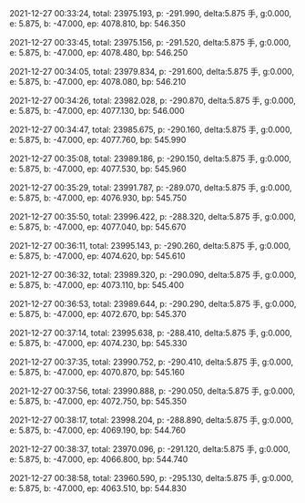 2021-12-27 00:33:24, total: 23975.193, p: -291.990, delta:5.875 手, g:0.000, e: 5.875, b: -47.000, ep: 4078.810, bp: 546.350

2021-12-27 00:33:45, total: 23975.156, p: -291.520, delta:5.875 手, g:0.000, e: 5.875, b: -47.000, ep: 4078.480, bp: 546.250

2021-12-27 00:34:05, total: 23979.834, p: -291.600, delta:5.875 手, g:0.000, e: 5.875, b: -47.000, ep: 4078.080, bp: 546.210

2021-12-27 00:34:26, total: 23982.028, p: -290.870, delta:5.875 手, g:0.000, e: 5.875, b: -47.000, ep: 4077.130, bp: 546.000

2021-12-27 00:34:47, total: 23985.675, p: -290.160, delta:5.875 手, g:0.000, e: 5.875, b: -47.000, ep: 4077.760, bp: 545.990

2021-12-27 00:35:08, total: 23989.186, p: -290.150, delta:5.875 手, g:0.000, e: 5.875, b: -47.000, ep: 4077.530, bp: 545.960

2021-12-27 00:35:29, total: 23991.787, p: -289.070, delta:5.875 手, g:0.000, e: 5.875, b: -47.000, ep: 4076.930, bp: 545.750

2021-12-27 00:35:50, total: 23996.422, p: -288.320, delta:5.875 手, g:0.000, e: 5.875, b: -47.000, ep: 4077.040, bp: 545.670

2021-12-27 00:36:11, total: 23995.143, p: -290.260, delta:5.875 手, g:0.000, e: 5.875, b: -47.000, ep: 4074.620, bp: 545.610

2021-12-27 00:36:32, total: 23989.320, p: -290.090, delta:5.875 手, g:0.000, e: 5.875, b: -47.000, ep: 4073.110, bp: 545.400

2021-12-27 00:36:53, total: 23989.644, p: -290.290, delta:5.875 手, g:0.000, e: 5.875, b: -47.000, ep: 4072.670, bp: 545.370

2021-12-27 00:37:14, total: 23995.638, p: -288.410, delta:5.875 手, g:0.000, e: 5.875, b: -47.000, ep: 4074.230, bp: 545.330

2021-12-27 00:37:35, total: 23990.752, p: -290.410, delta:5.875 手, g:0.000, e: 5.875, b: -47.000, ep: 4070.870, bp: 545.160

2021-12-27 00:37:56, total: 23990.888, p: -290.050, delta:5.875 手, g:0.000, e: 5.875, b: -47.000, ep: 4072.750, bp: 545.350

2021-12-27 00:38:17, total: 23998.204, p: -288.890, delta:5.875 手, g:0.000, e: 5.875, b: -47.000, ep: 4069.190, bp: 544.760

2021-12-27 00:38:37, total: 23970.096, p: -291.120, delta:5.875 手, g:0.000, e: 5.875, b: -47.000, ep: 4066.800, bp: 544.740

2021-12-27 00:38:58, total: 23960.590, p: -295.130, delta:5.875 手, g:0.000, e: 5.875, b: -47.000, ep: 4063.510, bp: 544.830